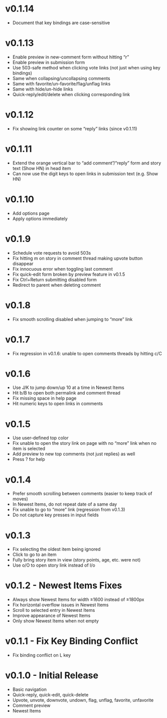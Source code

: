 # v0.1.14

- Document that key bindings are case-sensitive

# v0.1.13

- Enable preview in new-comment form without hitting “r”
- Enable preview in submission form
- Use 503-safe method when clicking vote links (not just when using key bindings)
- Same when collapsing/uncollapsing comments
- Same with favorite/un-favorite/flag/unflag links
- Same with hide/un-hide links
- Quick-reply/edit/delete when clicking corresponding link

# v0.1.12

- Fix showing link counter on some “reply” links (since v0.1.11)

# v0.1.11

- Extend the orange vertical bar to “add comment”/“reply” form and story text (Show HN) in head item
- Can now use the digit keys to open links in submission text (e.g. Show HN)

# v0.1.10

- Add options page
- Apply options immediately

# v0.1.9

- Schedule vote requests to avoid 503s
- Fix hitting m on story in comment thread making upvote button disappear
- Fix innocuous error when toggling last comment
- Fix quick-edit form broken by preview feature in v0.1.5
- Fix Ctrl+Return submitting disabled form
- Redirect to parent when deleting comment

# v0.1.8

- Fix smooth scrolling disabled when jumping to “more” link

# v0.1.7

- Fix regression in v0.1.6: unable to open comments threads by hitting c/C

# v0.1.6

- Use J/K to jump down/up 10 at a time in Newest Items
- Hit b/B to open both permalink and comment thread
- Fix missing space in help page
- Hit numeric keys to open links in comments

# v0.1.5

- Use user-defined top color
- Fix unable to open the story link on page with no “more” link when no item is selected
- Add preview to new top comments (not just replies) as well
- Press ? for help

# v0.1.4

- Prefer smooth scrolling between comments (easier to keep track of moves)
- In Newest Items, do not repeat date of a same day
- Fix unable to go to “more” link (regression from v0.1.3)
- Do not capture key presses in input fields

# v0.1.3

- Fix selecting the oldest item being ignored
- Click to go to an item
- Fully bring story item in view (story points, age, etc. were not)
- Use o/O to open story link instead of l/o

# v0.1.2 - Newest Items Fixes

- Always show Newest Items for width ≥1600 instead of ≥1800px
- Fix horizontal overflow issues in Newest Items
- Scroll to selected entry in Newest Items
- Improve appearance of Newest Items
- Only show Newest Items when not empty

# v0.1.1 - Fix Key Binding Conflict

- Fix binding conflict on L key

# v0.1.0 - Initial Release

- Basic navigation
- Quick-reply, quick-edit, quick-delete
- Upvote, unvote, downvote, undown, flag, unflag, favorite, unfavorite
- Comment preview
- Newest Items
